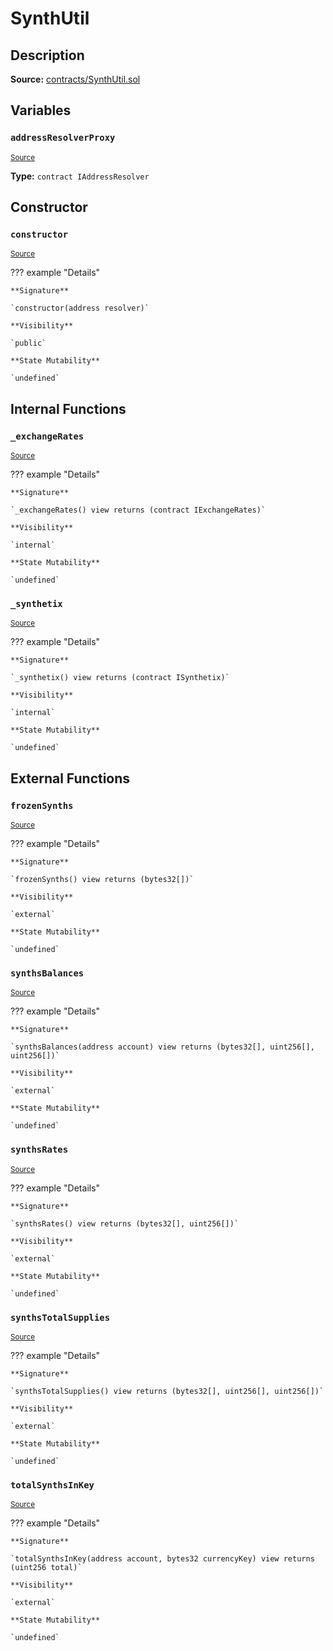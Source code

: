# SynthUtil

## Description

**Source:** [contracts/SynthUtil.sol](https://github.com/Synthetixio/synthetix/tree/v2.42.1/contracts/SynthUtil.sol)

## Variables

### `addressResolverProxy`

<sub>[Source](https://github.com/Synthetixio/synthetix/tree/v2.42.1/contracts/SynthUtil.sol#L12)</sub>

**Type:** `contract IAddressResolver`

## Constructor

### `constructor`

<sub>[Source](https://github.com/Synthetixio/synthetix/tree/v2.42.1/contracts/SynthUtil.sol#L18)</sub>

??? example "Details"

    **Signature**

    `constructor(address resolver)`

    **Visibility**

    `public`

    **State Mutability**

    `undefined`

## Internal Functions

### `_exchangeRates`

<sub>[Source](https://github.com/Synthetixio/synthetix/tree/v2.42.1/contracts/SynthUtil.sol#L26)</sub>

??? example "Details"

    **Signature**

    `_exchangeRates() view returns (contract IExchangeRates)`

    **Visibility**

    `internal`

    **State Mutability**

    `undefined`

### `_synthetix`

<sub>[Source](https://github.com/Synthetixio/synthetix/tree/v2.42.1/contracts/SynthUtil.sol#L22)</sub>

??? example "Details"

    **Signature**

    `_synthetix() view returns (contract ISynthetix)`

    **Visibility**

    `internal`

    **State Mutability**

    `undefined`

## External Functions

### `frozenSynths`

<sub>[Source](https://github.com/Synthetixio/synthetix/tree/v2.42.1/contracts/SynthUtil.sol#L69)</sub>

??? example "Details"

    **Signature**

    `frozenSynths() view returns (bytes32[])`

    **Visibility**

    `external`

    **State Mutability**

    `undefined`

### `synthsBalances`

<sub>[Source](https://github.com/Synthetixio/synthetix/tree/v2.42.1/contracts/SynthUtil.sol#L45)</sub>

??? example "Details"

    **Signature**

    `synthsBalances(address account) view returns (bytes32[], uint256[], uint256[])`

    **Visibility**

    `external`

    **State Mutability**

    `undefined`

### `synthsRates`

<sub>[Source](https://github.com/Synthetixio/synthetix/tree/v2.42.1/contracts/SynthUtil.sol#L83)</sub>

??? example "Details"

    **Signature**

    `synthsRates() view returns (bytes32[], uint256[])`

    **Visibility**

    `external`

    **State Mutability**

    `undefined`

### `synthsTotalSupplies`

<sub>[Source](https://github.com/Synthetixio/synthetix/tree/v2.42.1/contracts/SynthUtil.sol#L88)</sub>

??? example "Details"

    **Signature**

    `synthsTotalSupplies() view returns (bytes32[], uint256[], uint256[])`

    **Visibility**

    `external`

    **State Mutability**

    `undefined`

### `totalSynthsInKey`

<sub>[Source](https://github.com/Synthetixio/synthetix/tree/v2.42.1/contracts/SynthUtil.sol#L30)</sub>

??? example "Details"

    **Signature**

    `totalSynthsInKey(address account, bytes32 currencyKey) view returns (uint256 total)`

    **Visibility**

    `external`

    **State Mutability**

    `undefined`
